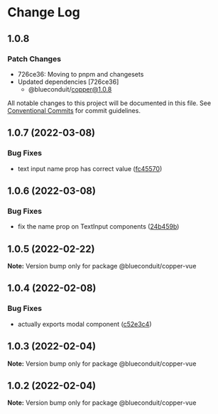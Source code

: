 # Change Log

## 1.0.8

### Patch Changes

- 726ce36: Moving to pnpm and changesets
- Updated dependencies [726ce36]
  - @blueconduit/copper@1.0.8

All notable changes to this project will be documented in this file.
See [Conventional Commits](https://conventionalcommits.org) for commit guidelines.

## 1.0.7 (2022-03-08)

### Bug Fixes

- text input name prop has correct value ([fc45570](https://github.com/BlueConduit/copper/commit/fc4557025f791263c3c6ecfd57ab600d694e8f03))

## 1.0.6 (2022-03-08)

### Bug Fixes

- fix the name prop on TextInput components ([24b459b](https://github.com/BlueConduit/copper/commit/24b459bf93c0138cf060b7269ec9b300facd6285))

## 1.0.5 (2022-02-22)

**Note:** Version bump only for package @blueconduit/copper-vue

## 1.0.4 (2022-02-08)

### Bug Fixes

- actually exports modal component ([c52e3c4](https://github.com/BlueConduit/copper/commit/c52e3c4c0a458beaabc60c84e4627489fc45dc64))

## 1.0.3 (2022-02-04)

**Note:** Version bump only for package @blueconduit/copper-vue

## 1.0.2 (2022-02-04)

**Note:** Version bump only for package @blueconduit/copper-vue

